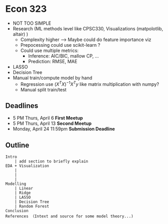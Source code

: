 # Econ 323

- NOT TOO SIMPLE
- Research (ML methods level like CPSC330, Visualizations (matpolotlib, altair) )
	+ Complexity higher --> Maybe could do feature importance viz
	+ Prepocessing could use scikit-learn ?
	+ Could use multiple metrics:
		* Inference: AIC/BIC, mallow CP, ...
		* Prediction: RMSE, MAE 
- LASSO
- Decision Tree
- Manual train/compute model by hand
	+ Regression use $(X^{T}X)^{-1}X^{T}y$ like matrix multiplication with numpy?
	+ Manual split train/test 
## Deadlines
- 5 PM Thurs, April 6 **First Meetup** 
- 5 PM Thurs, April 13 **Second Meetup**
- Monday, April 24 11:59pm **Submission Deadline**

## Outline
	Intro
		| add section to briefly explain 
	EDA + Visualization
		|
		|
		|
	Modelling
		| Linear
		| Ridge 
		| LASSO
		| Decision Tree
		| Random Forest
	Conclusion
	References （Intext and source for some model theory...)
